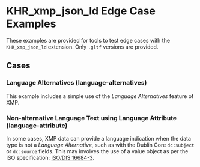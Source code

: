 # KHR_xmp_json_ld Edge Case Examples

These examples are provided for tools to test edge cases with the `KHR_xmp_json_ld` extension. Only `.gltf` versions are provided.

## Cases

### Language Alternatives (language-alternatives)

This example includes a simple use of the _Language Alternatives_ feature of XMP.

### Non-alternative Language Text using Language Attribute (language-attribute)

In some cases, XMP data can provide a language indication when the data type is not a _Language Alternative_, such as with the Dublin Core `dc:subject` or `dc:source` fields. This may involves the use of a value object as per the ISO specification: [ISO/DIS 16684-3](https://www.iso.org/standard/79384.html).

